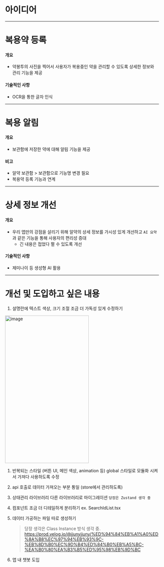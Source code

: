 # 아이디어

---

# 복용약 등록
#### 개요
- 약봉투의 사진을 찍어서 사용자가 복용중인 약을 관리할 수 있도록 상세한 정보와 관리 기능을 제공

#### 기술적인 사항
- OCR을 통한 글자 인식

---

# 복용 알림
#### 개요
- 보관함에 저장한 약에 대해 알림 기능을 제공

#### 비고
- 알약 보관함 > 보관함으로 기능명 변경 필요
- 복용약 등록 기능과 연계

---

# 상세 정보 개선
#### 개요
- 우리 앱만의 강점을 살리기 위해 알약의 상세 정보를 가시성 있게 개선하고 `AI 요약`과 같은 기능을 통해 사용자의 편리성 증대
  - 긴 내용은 접었다 펼 수 있도록 개선

#### 기술적인 사항
- 제미나이 등 생성형 AI 활용


---
# 개선 및 도입하고 싶은 내용
1. 설명란에 텍스트 색상, 크기 조절 조금 더 가독성 있게 수정하기

<img width="274" height="484" alt="image" src="https://github.com/user-attachments/assets/8a02bd97-4ff4-4c5a-b88f-48b5489ac9d9" />


1. 반복되는 스타일 (버튼 UI, 메인 색상, animation 등) global 스타일로 모듈화 시켜서 가져다 사용하도록 수정
2. api 호출로 데이터 가져오는 부분 통일 (store에서 관리하도록)
3. 상태관리 라이브러리 다른 라이브러리로 마이그레이션 `당장은 Zustand 생각 중`
4. 컴포넌트 조금 더 디테일하게 분리하기 ex. SearchIdList.tsx
5. 데이터 가공하는 파일 따로 생성하기
    
    > 당장 생각은 Class Instance 방식 생각 중.
    https://prod.velog.io/@jjunyjjuny/%ED%94%84%EB%A1%A0%ED%8A%B8%EC%97%94%EB%93%9C-%EB%8D%B0%EC%9D%B4%ED%84%B0%EB%A5%BC-%EA%B0%80%EA%B3%B5%ED%95%98%EB%9D%BC
    
6. 앱 내 챗봇 도입
